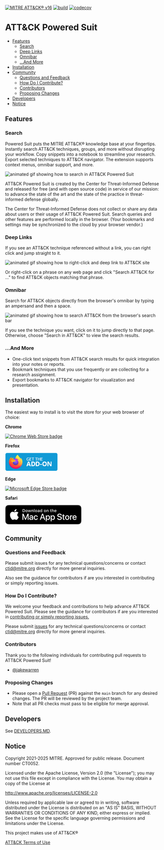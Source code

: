 [![MITRE ATT&CK® v16](https://img.shields.io/badge/MITRE%20ATT%26CK®-v16-red)](https://attack.mitre.org/versions/v16/)
[![build](https://github.com/center-for-threat-informed-defense/attack-powered-suit/actions/workflows/build.yml/badge.svg)](https://github.com/center-for-threat-informed-defense/attack-powered-suit/actions/workflows/build.yml)
[![codecov](https://img.shields.io/codecov/c/github/center-for-threat-informed-defense/attack-powered-suit?token=ejCIZhBRGr)](https://codecov.io/gh/center-for-threat-informed-defense/attack-powered-suit)

# ATT&CK Powered Suit

- [Features](#features)
  - [Search](#search)
  - [Deep Links](#deep-links)
  - [Omnibar](#omnibar)
  - […And More](#and-more)
- [Installation](#installation)
- [Community](#community)
  - [Questions and Feedback](#questions-and-feedback)
  - [How Do I Contribute?](#how-do-i-contribute)
  - [Contributors](#contributors)
  - [Proposing Changes](#proposing-changes)
- [Developers](#developers)
- [Notice](#notice)

## Features

### Search

Powered Suit puts the MITRE ATT&CK® knowledge base at your fingertips. Instantly
search ATT&CK techniques, groups, and more without disrupting your workflow.
Copy snippets into a notebook to streamline your research. Export selected
techniques to ATT&CK navigator. The extension supports context menus, omnibar
support, and more.

![animated gif showing how to search in ATT&CK Powered
Suit](./media/overview.gif)

ATT&CK Powered Suit is created by the Center for Threat-Informed Defense and
released for free (and with open source code) in service of our mission: to
advance the state of the art and the state of the practice in threat-informed
defense globally.

The Center for Threat-Informed Defense does not collect or share any data about users or
their usage of ATT&CK Powered Suit. Search queries and other features are performed
locally in the browser. (Your bookmarks and settings may be synchronized to the cloud by
your browser vendor.)

### Deep Links

If you see an ATT&CK technique referenced without a link, you can right click
and jump straight to it.

![animated gif showing how to right-click and deep link to ATT&CK
site](./media/context-menu.gif)

Or right-click on a phrase on any web page and click "Search ATT&CK for …" to
find ATT&CK objects matching that phrase.

### Omnibar

Search for ATT&CK objects directly from the browser's omnibar by typing an ampersand
and then a space.

![animated gif showing how to search ATT&CK from the browser's search
bar](./media/omnibar.gif)

If you see the technique you want, click on it to jump directly to that page.
Otherwise, choose "Search in ATT&CK" to view the search results.

### …And More

* One-click text snippets from ATT&CK search results for quick integration into
  your notes or reports.
* Bookmark techniques that you use frequently or are collecting for a research
  assignment.
* Export bookmarks to ATT&CK navigator for visualization and presentation.

## Installation

The easiest way to install is to visit the store for your web browser of choice:

**Chrome**

[![Chrome Web Store badge](media/chrome_web_store.png)](https://chrome.google.com/webstore/detail/attck-powered-suit/gfhomppaadldngjnmbefmmiokgefjddd?hl=en&authuser=0)

**Firefox**

[![Firefox Add-Ons badge](media/firefox.png)](https://addons.mozilla.org/en-US/firefox/addon/att-ck-powered-suit/)

**Edge**

[![Microsoft Edge Store badge](media/microsoft_edge_store.png)](https://apps.microsoft.com/store/detail/attck-powered-suit/0RDCKF6WMNPP?cid=github&referrer=appbadge&source=)

**Safari**

[![Safari Store badge](media/apple_store.png)](https://apps.apple.com/us/app/att-ck-powered-suit/id6447588511?mt=12)


## Community

### Questions and Feedback

Please submit issues for any technical questions/concerns or contact
ctid@mitre.org directly for more general inquiries.

Also see the guidance for contributors if are you interested in contributing or
simply reporting issues.

### How Do I Contribute?

We welcome your feedback and contributions to help advance ATT&CK Powered Suit.
Please see the guidance for contributors if are you interested in [contributing
or simply reporting issues.](/CONTRIBUTING.md)

Please submit
[issues](https://github.com/center-for-threat-informed-defense/attack_powered_suite/issues)
for any technical questions/concerns or contact ctid@mitre.org
directly for more general inquiries.

### Contributors

Thank you to the following individuals for contributing pull requests to ATT&CK
Powered Suit!

* [@jakewarren](https://github.com/jakewarren)

### Proposing Changes

* Please open a [Pull
  Request](https://docs.github.com/en/pull-requests/collaborating-with-pull-requests/proposing-changes-to-your-work-with-pull-requests/about-pull-requests)
  (PR) against the `main` branch for any desired changes. The PR will be
  reviewed by the project team.
* Note that all PR checks must pass to be eligible for merge approval.

## Developers

See [DEVELOPERS.MD](docs/DEVELOPERS.md).

## Notice

Copyright 2021-2025 MITRE. Approved for public release. Document number
CT0052.

Licensed under the Apache License, Version 2.0 (the "License"); you may not use
this file except in compliance with the License. You may obtain a copy of the
License at

http://www.apache.org/licenses/LICENSE-2.0

Unless required by applicable law or agreed to in writing, software distributed
under the License is distributed on an "AS IS" BASIS, WITHOUT WARRANTIES OR
CONDITIONS OF ANY KIND, either express or implied. See the License for the
specific language governing permissions and limitations under the License.

This project makes use of ATT&CK®

[ATT&CK Terms of Use](https://attack.mitre.org/resources/terms-of-use/)
